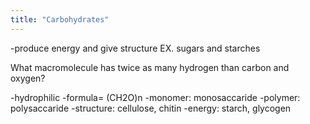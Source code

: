 ```yaml
---
title: "Carbohydrates"
---
```

-produce energy and give structure
EX. sugars and starches

What macromolecule has twice as many hydrogen than carbon and oxygen?

-hydrophilic
-formula= (CH2O)n
-monomer: monosaccaride
-polymer: polysaccaride 
-structure: cellulose, chitin
-energy: starch, glycogen

